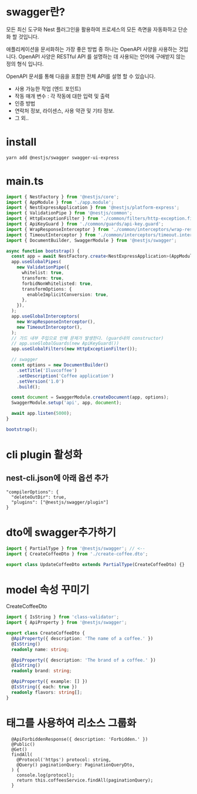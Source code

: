 # swagger란?
모든 최신 도구와 Nest 플러그인을 활용하여 프로세스의 모든 측면을 자동화하고 단순화 할 것입니다. 

애플리케이션을 문서화하는 가장 좋은 방법 중 하나는 OpenAPI 사양을 사용하는 것입니다. OpenAPI 사양은 RESTful API 를 설명하는 데 사용되는 언어에 구애받지 않는 정의 형식 입니다.

OpenAPI 문서를 통해 다음을 포함한 전체 API를 설명 할 수 있습니다.

* 사용 가능한 작업 (엔드 포인트)
* 작동 매개 변수 : 각 작동에 대한 입력 및 출력
* 인증 방법
* 연락처 정보, 라이센스, 사용 약관 및 기타 정보.
* 그 외..

# install
```bash
yarn add @nestjs/swagger swagger-ui-express
```

# main.ts
```ts
import { NestFactory } from '@nestjs/core';
import { AppModule } from './app.module';
import { NestExpressApplication } from '@nestjs/platform-express';
import { ValidationPipe } from '@nestjs/common';
import { HttpExceptionFilter } from './common/filters/http-exception.filter';
import { ApiKeyGuard } from './common/guards/api-key.guard';
import { WrapResponseInterceptor } from './common/interceptors/wrap-response.interceptor';
import { TimeoutInterceptor } from './common/interceptors/timeout.interceptor';
import { DocumentBuilder, SwaggerModule } from '@nestjs/swagger';

async function bootstrap() {
  const app = await NestFactory.create<NestExpressApplication>(AppModule);
  app.useGlobalPipes(
    new ValidationPipe({
      whitelist: true,
      transform: true,
      forbidNonWhitelisted: true,
      transformOptions: {
        enableImplicitConversion: true,
      },
    }),
  );
  app.useGlobalInterceptors(
    new WrapResponseInterceptor(),
    new TimeoutInterceptor(),
  );
  // 가드 내부 주입으로 인해 문제가 발생한다. (guard내의 constructor)
  // app.useGlobalGuards(new ApiKeyGuard())
  app.useGlobalFilters(new HttpExceptionFilter());

  // swagger
  const options = new DocumentBuilder()
    .setTitle('Iluvcoffee')
    .setDescription('Coffee application')
    .setVersion('1.0')
    .build();

  const document = SwaggerModule.createDocument(app, options);
  SwaggerModule.setup('api', app, document);

  await app.listen(5000);
}

bootstrap();

```

# cli plugin 활성화
## nest-cli.json에 아래 옵션 추가
```
"compilerOptions": {
  "deleteOutDir": true,
  "plugins": ["@nestjs/swagger/plugin"] 
}
```

# dto에 swagger추가하기
```ts
import { PartialType } from '@nestjs/swagger'; // <--
import { CreateCoffeeDto } from './create-coffee.dto';

export class UpdateCoffeeDto extends PartialType(CreateCoffeeDto) {}

```

# model 속성 꾸미기
CreateCoffeeDto
```ts
import { IsString } from 'class-validator';
import { ApiProperty } from '@nestjs/swagger';

export class CreateCoffeeDto {
  @ApiProperty({ description: 'The name of a coffee.' })
  @IsString()
  readonly name: string;

  @ApiProperty({ description: 'The brand of a coffee.' })
  @IsString()
  readonly brand: string;

  @ApiProperty({ example: [] })
  @IsString({ each: true })
  readonly flavors: string[];
}

```

# 태그를 사용하여 리소스 그룹화
```
  @ApiForbiddenResponse({ description: 'Forbidden.' })
  @Public()
  @Get()
  findAll(
    @Protocol('https') protocol: string,
    @Query() paginationQuery: PaginationQueryDto,
  ) {
    console.log(protocol);
    return this.coffeesService.findAll(paginationQuery);
  }
```
